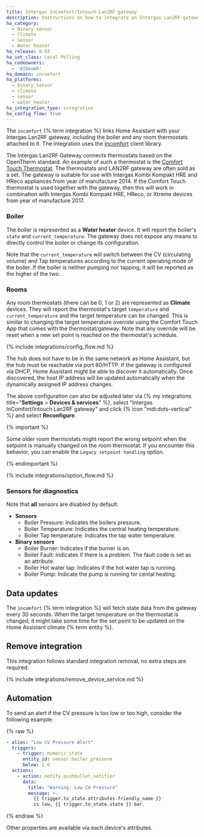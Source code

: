 ```yaml
---
title: Intergas InComfort/Intouch Lan2RF gateway
description: Instructions on how to integrate an Intergas Lan2RF gateway with Home Assistant.
ha_category:
  - Binary sensor
  - Climate
  - Sensor
  - Water heater
ha_release: 0.93
ha_iot_class: Local Polling
ha_codeowners:
  - '@jbouwh'
ha_domain: incomfort
ha_platforms:
  - binary_sensor
  - climate
  - sensor
  - water_heater
ha_integration_type: integration
ha_config_flow: true
---
```


The `incomfort` {% term integration %} links Home Assistant with your Intergas Lan2RF gateway, including the boiler and any room thermostats attached to it.
The integration uses the [incomfort](https://pypi.org/project/incomfort-client/) client library.

The Intergas Lan2RF Gateway connects thermostats based on the OpenTherm standard. An example of such a thermostat is the [Comfort Touch Thermostat](https://www.intergas-verwarming.nl/en/consumer/products/comfort-touch-thermostat/). The thermostats and LAN2RF gateway are often sold as a set. The gateway is suitable for use with Intergas Kombi Kompakt HRE and HReco appliances from year of manufacture 2014. If the Comfort Touch thermostat is used together with the gateway, then this will work in combination with Intergas Kombi Kompakt HRE, HReco, or Xtreme devices from year of manufacture 2017.

### Boiler

The boiler is represented as a **Water heater** device. It will report the boiler's `state` and `current_temperature`. The gateway does not expose any means to directly control the boiler or change its configuration.

Note that the `current_temperature` will switch between the CV (circulating volume) and Tap temperatures according to the current operating mode of the boiler.  If the boiler is neither pumping nor tapping, it will be reported as the higher of the two.

### Rooms

Any room thermostats (there can be 0, 1 or 2) are represented as **Climate** devices. They will report the thermostat's target `temperature` and `current_temperature` and the target temperature can be changed. This is similar to changing the target temperature override using the Comfort Touch App that comes with the thermostat/gateway. Note that any override will be reset when a new set point is reached on the thermostat's schedule.

{% include integrations/config_flow.md %}

The hub does not have to be in the same network as Home Assistant, but the hub must be reachable via port 80/HTTP. If the gateway is configured via DHCP, Home Assistant might be able to discover it automatically. Once discovered, the host IP address will be updated automatically when the dynamically assigned IP address changes.

The above configuration can also be adjusted later via
{% my integrations title="**Settings** > **Devices & services**" %},
select "Intergas InComfort/Intouch Lan2RF gateway" and click {% icon "mdi:dots-vertical" %} and select **Reconfigure**.

{% important %}

Some older room thermostats might report the wrong setpoint when the setpoint is manually changed on the room thermostat. If you encounter this behavior, you can enable the `Legacy setpoint handling` option.

{% endimportant %}

{% include integrations/option_flow.md %}

### Sensors for diagnostics

Note that **all** sensors are disabled by default.

- **Sensors**
  - Boiler Pressure: Indicates the boilers pressure.
  - Boiler Temperature: Indicates the central heating temperature.
  - Boiler Tap temperature: Indicates the tap water temperature.
- **Binary sensors**
  - Boiler Burner: Indicates if the burner is on.
  - Boiler Fault: Indicates if there is a problem. The fault code is set as an attribute.
  - Boiler Hot water tap: Indicates if the hot water tap is running.
  - Boiler Pump: Indicate the pump is running for cental heating.

## Data updates

The `incomfort` {% term integration %} will fetch state data from the gateway every 30 seconds. When the target temperature on the thermostat is changed, it might take some time for the set point to be updated on the Home Assistant climate {% term entity %}.

## Remove integration

This integration follows standard integration removal, no extra steps are required.

{% include integrations/remove_device_service.md %}

## Automation

To send an alert if the CV pressure is too low or too high, consider the following example:

{% raw %}

```yaml
- alias: "Low CV Pressure Alert"
  triggers:
    - trigger: numeric_state
      entity_id: sensor.boiler_pressure
      below: 1.0
  actions:
    - action: notify.pushbullet_notifier
      data:
        title: "Warning: Low CH Pressure"
        message: >-
          {{ trigger.to_state.attributes.friendly_name }}
          is low, {{ trigger.to_state.state }} bar.
```

{% endraw %}

Other properties are available via each device's attributes.
